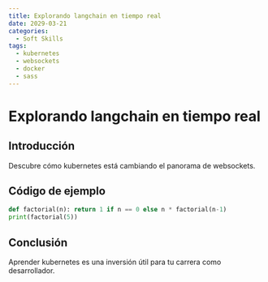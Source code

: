 ```yaml
---
title: Explorando langchain en tiempo real
date: 2029-03-21
categories:
  - Soft Skills
tags:
  - kubernetes
  - websockets
  - docker
  - sass
---
```


# Explorando langchain en tiempo real

## Introducción

Descubre cómo kubernetes está cambiando el panorama de websockets.

## Código de ejemplo

```python
def factorial(n): return 1 if n == 0 else n * factorial(n-1)
print(factorial(5))
```

## Conclusión

Aprender kubernetes es una inversión útil para tu carrera como desarrollador.